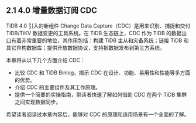 ## 2.1 4.0 增量数据订阅 CDC

TiDB 4.0 引入的新组件 Change Data Capture（CDC）是用来识别、捕捉和交付 TiDB/TiKV 数据变更的工具系统。在 TiDB 生态链上，CDC 作为 TiDB 的数据出口有着非常重要的地位，其作用包括：构建 TiDB 主从和灾备系统；链接 TiDB 和其它异构数据库；提供开放数据协议，支持把数据发布到第三方系统。

本章将从以下几个方面介绍 CDC：
- 比较 CDC 和 TiDB Binlog，揭示 CDC 在设计、功能、易用性和性能等多方面的优势。
- 介绍 CDC 的主要组件及其工作原理。
- 提供一个简要的实操指南，带读者快速了解如何借助 CDC 在两个 TiDB 集群之间实现数据同步。

希望读者阅读过本章内容后，能够对 CDC 的原理和适用场景有一个全面的了解。
